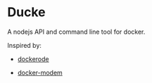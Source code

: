 # Ducke

A nodejs API and command line tool for docker.

Inspired by:

- [dockerode](https://github.com/apocas/dockerode/)



- [docker-modem](https://github.com/apocas/docker-modem)